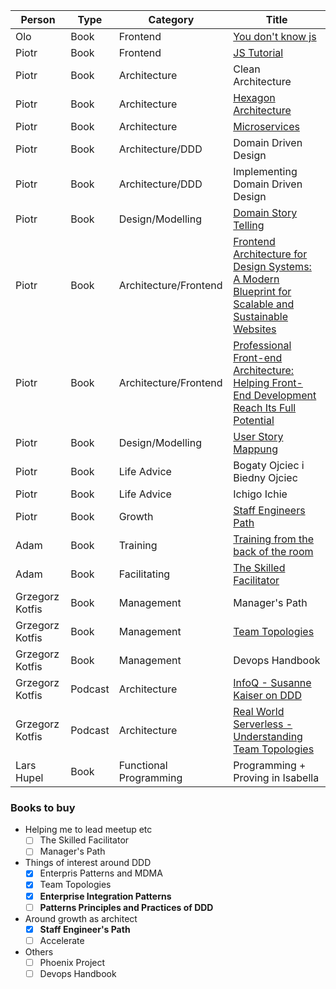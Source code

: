 | Person          | Type    | Category              | Title                                                                                                                                                                           |
|-----------------|---------|-----------------------|---------------------------------------------------------------------------------------------------------------------------------------------------------------------------------|
| Olo             | Book    | Frontend              | [You don't know js](https://github.com/getify/You-Dont-Know-JS)                                                                                                                 |
| Piotr           | Book    | Frontend              | [JS Tutorial](http://javascript.info)                                                                                                                                           |
| Piotr           | Book    | Architecture          | Clean Architecture                                                                                                                                                              |
| Piotr           | Book    | Architecture          | [Hexagon Architecture](https://herbertograca.com/2017/11/16/explicit-architecture-01-ddd-hexagonal-onion-clean-cqrs-how-i-put-it-all-together/)                                 |
| Piotr           | Book    | Architecture          | [Microservices](https://microservices.io/)                                                                                                                                      |
| Piotr           | Book    | Architecture/DDD      | Domain Driven Design                                                                                                                                                            |
| Piotr           | Book    | Architecture/DDD      | Implementing Domain Driven Design                                                                                                                                               |
| Piotr           | Book    | Design/Modelling      | [Domain Story Telling](https://domainstorytelling.org/)                                                                                                                         |
| Piotr           | Book    | Architecture/Frontend | [Frontend Architecture for Design Systems: A Modern Blueprint for Scalable and Sustainable Websites](https://www.amazon.com/_/dp/1491926783)                                    |
| Piotr           | Book    | Architecture/Frontend | [Professional Front-end Architecture: Helping Front-End Development Reach Its Full Potential](https://www.amazon.com/_/dp/1726146456)                                           |
| Piotr           | Book    | Design/Modelling      | [User Story Mappung](https://www.amazon.com/dp/1491904909/)                                                                                                                     |
| Piotr           | Book    | Life Advice           | Bogaty Ojciec i Biedny Ojciec                                                                                                                                                   |
| Piotr           | Book    | Life Advice           | Ichigo Ichie                                                                                                                                                                    |
| Piotr           | Book    | Growth                | [Staff Engineers Path](https://www.amazon.pl/Staff-Engineers-Path-Individual-Contributors/dp/1098118731/)                                                                       |
| Adam            | Book    | Training              | [Training from the back of the room](https://b-ok.xyz/book/975553/e42ceb)                                                                                                       |
| Adam            | Book    | Facilitating          | [The Skilled Facilitator](https://www.amazon.com/Skilled-Facilitator-Comprehensive-Consultants-Facilitators/dp/0787947237)                                                      |
| Grzegorz Kotfis | Book    | Management            | Manager's Path                                                                                                                                                                  |
| Grzegorz Kotfis | Book    | Management            | [Team Topologies](https://teamtopologies.com/book)                                                                                                                              |
| Grzegorz Kotfis | Book    | Management            | Devops Handbook                                                                                                                                                                 |
| Grzegorz Kotfis | Podcast | Architecture          | [InfoQ - Susanne Kaiser on DDD](https://www.infoq.com/podcasts/ddd-wardley-mapping-team-topologies/)                                                                            |
| Grzegorz Kotfis | Podcast | Architecture          | [Real World Serverless - Understanding Team Topologies](https://podcasts.apple.com/qa/podcast/66-understanding-team-topologies-with-nick-tune-and/id1499753495?i=1000577150321) |
| Lars Hupel | Book | Functional Programming          | Programming + Proving in Isabella |


### Books to buy

- Helping me to lead meetup etc
	- [ ] The Skilled Facilitator
	- [ ] Manager's Path
- Things of interest around DDD
    - [x] Enterpris Patterns and MDMA
    - [x] Team Topologies
	- [x] **Enterprise Integration Patterns**
    - [ ] **Patterns Principles and Practices of DDD**
- Around growth as architect
	- [x] **Staff Engineer's Path**
	- [ ] Accelerate
- Others
	- [ ] Phoenix Project
	- [ ] Devops Handbook

